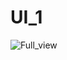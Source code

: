 # UI_1


![Full_view](https://user-images.githubusercontent.com/94103825/187605921-492e4ed4-7900-45f3-bd23-cc07c6fab060.png)
